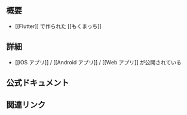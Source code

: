 ## 概要
- [[Flutter]] で作られた [[もくまっち]]

## 詳細
- [[iOS アプリ]]  / [[Android アプリ]] / [[Web アプリ]] が公開されている

## 公式ドキュメント


## 関連リンク

